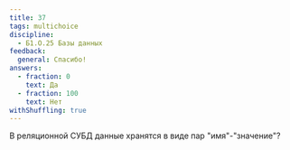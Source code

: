 ```yaml
---
title: 37
tags: multichoice
discipline:
  - Б1.О.25 Базы данных
feedback:
  general: Спасибо!
answers:
  - fraction: 0
    text: Да
  - fraction: 100
    text: Нет
withShuffling: true
---
```


В реляционной СУБД данные хранятся в виде пар "имя"-"значение"?